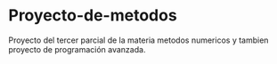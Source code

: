 # Proyecto-de-metodos

Proyecto del tercer parcial de la materia metodos numericos y tambien proyecto de programación avanzada.

